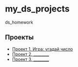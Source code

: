 # my_ds_projects
ds_homework
## Проекты

- [Проект 1. Игра: угадай число](https://www.example.com)
- [Проект 2. ________](____)
- [Проект 3. ________](____)